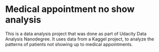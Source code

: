 # Medical appointment no show analysis

This is a data analysis project that was done as part of Udacity Data Analysis Nanodegree. It uses data from a Kaggel project, to analyze the patterns of patients not showing up to medical appointments. 
